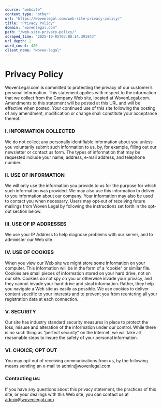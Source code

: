 ```yaml
---
source: "website"
content_type: "other"
url: "https://wovenlegal.com/web-site-privacy-policy/"
title: "Privacy Policy"
domain: "wovenlegal.com"
path: "/web-site-privacy-policy/"
scraped_time: "2025-10-05T03:08:14.395843"
url_depth: 1
word_count: 420
client_name: "woven-legal"
---
```


# Privacy Policy

WovenLegal.com is committed to protecting the privacy of our customer’s personal information. This statement applies with respect to the information that we collect from the Company Web site, located at WovenLegal.com. Amendments to this statement will be posted at this URL and will be effective when posted. Your continued use of this site following the posting of any amendment, modification or change shall constitute your acceptance thereof.

### I. INFORMATION COLLECTED

We do not collect any personally identifiable information about you unless you voluntarily submit such information to us, by, for example, filling out our newsletter or contact us form. The types of information that may be requested include your name, address, e-mail address, and telephone number.

### II. USE OF INFORMATION

We will only use the information you provide to us for the purpose for which such information was provided. We may also use this information to deliver to you information about our company. Your information may also be used to contact you when necessary. Users may opt-out of receiving future mailings from Woven Legal by following the instructions set forth in the opt-out section below.

### III. USE OF IP ADDRESSES

We use your IP Address to help diagnose problems with our server, and to administer our Web site.

### IV. USE OF COOKIES

When you view our Web site we might store some information on your computer. This information will be in the form of a “cookie” or similar file. Cookies are small pieces of information stored on your hard drive, not on our site. Cookies do not spy on you or otherwise invade your privacy, and they cannot invade your hard drive and steal information. Rather, they help you navigate a Web site as easily as possible. We use cookies to deliver content specific to your interests and to prevent you from reentering all your registration data at each connection.

### V. SECURITY

Our site has industry standard security measures in place to protect the loss, misuse and alteration of the information under our control. While there is no such thing as “perfect security” on the Internet, we will take all reasonable steps to insure the safety of your personal information.

### VI. CHOICE; OPT OUT

You may opt-out of receiving communications from us, by the following means sending an e-mail to [admin@wovenlegal.com](mailto:admin@wovenlegal.com).

### Contacting us:

If you have any questions about this privacy statement, the practices of this site, or your dealings with this Web site, you can contact us at [admin@wovenlegal.com](mailto:admin@wovenlegal.com)